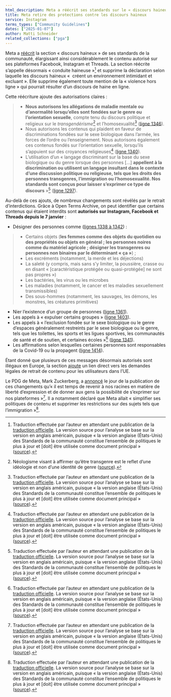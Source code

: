 ```yaml
---
html_description: Meta a réécrit ses standards sur le « discours haineux » pour Facebook, Instagram et Threads, autorisant explicitement les insultes et les appels à la discrimination sur la base du genre et de l’orientation sexuelle.
title: Meta retire des protections contre les discours haineux
service: Instagram
terms_types: ["Community Guidelines"]
dates: ["2025-01-07"]
author: Matti Schneider
related_collections: ["pga"]
---
```


Meta a [réécrit](https://github.com/OpenTermsArchive/pga-versions/commit/a90e9d276cda1ca23878fd2b2df7cc066d549c20) la section « discours haineux » de ses standards de la communauté, élargissant ainsi considérablement le contenu autorisé sur ses plateformes Facebook, Instagram et Threads. La section réécrite s’appelle désormais « conduite haineuse »[^traduction] et supprime la déclaration selon laquelle les discours haineux «  créent un environnement intimidant et excluant ». Elle supprime également toute mention de la « violence hors ligne » qui pourrait résulter d’un discours de haine en ligne.

Cette réécriture ajoute des autorisations claires :

> - **Nous autorisons les allégations de maladie mentale ou d’anormalité lorsqu’elles sont fondées sur le genre ou l’orientation sexuelle**, compte tenu du discours politique et religieux sur le _transgendérisme_[^transgenderism] et l’homosexualité[^traduction] ([ligne 1346](https://github.com/OpenTermsArchive/pga-versions/commit/a90e9d276cda1ca23878fd2b2df7cc066d549c20#diff-dd1aecfa753374588d9e40f891e39f556b365ad800c9713ef398255bc906aad0R1346)).
> - Nous autorisons les contenus qui plaident en faveur de discriminations fondées sur le sexe biologique dans l’armée, les forces de l’ordre ou l’enseignement. Nous autorisons également ces contenus fondés sur l’orientation sexuelle, lorsqu’ils s’appuient sur des croyances religieuses[^traduction] ([ligne 1340](https://github.com/OpenTermsArchive/pga-versions/commit/a90e9d276cda1ca23878fd2b2df7cc066d549c20#diff-dd1aecfa753374588d9e40f891e39f556b365ad800c9713ef398255bc906aad0R1340)).
> - L’utilisation d’un « langage discriminant sur la base du sexe biologique ou du genre lorsque des personnes […] **appellent à la discrimination ou utilisent un langage insultant dans le contexte d’une discussion politique ou religieuse, tels que les droits des personnes transgenres, l’immigration ou l’homosexualité. Nos standards sont conçus pour laisser s’exprimer ce type de discours** »[^traduction] ([ligne 1297](https://github.com/OpenTermsArchive/pga-versions/commit/a90e9d276cda1ca23878fd2b2df7cc066d549c20#diff-dd1aecfa753374588d9e40f891e39f556b365ad800c9713ef398255bc906aad0R1297)).

Au-delà de ces ajouts, de nombreux changements sont révélés par le retrait d’interdictions. Grâce à Open Terms Archive, on peut identifier que certains contenus qui étaient interdits sont **autorisés sur Instagram, Facebook et Threads depuis le 7 janvier** :

- Désigner des personnes comme ([lignes 1338 à 1342](https://github.com/OpenTermsArchive/pga-versions/commit/a90e9d276cda1ca23878fd2b2df7cc066d549c20#diff-dd1aecfa753374588d9e40f891e39f556b365ad800c9713ef398255bc906aad0L1338-L1342)) :
>
> - Certains objets (**les femmes comme des objets du quotidien ou des propriétés ou objets en général ; les personnes noires comme du matériel agricole ; désigner les transgenres ou personnes non binaires par le déterminant « ça »**) ;
> - Les excréments (notamment, la merde et les déjections)
> - La saleté (y compris, mais sans s’y limiter, la poussière, crasse ou en disant « \[caractéristique protégée ou quasi-protégée\] ne sont pas propres »)
> - Les bactéries, les virus ou les microbes
> - Les maladies (notamment, le cancer et les maladies sexuellement transmissibles)
> - Des sous-hommes (notamment, les sauvages, les démons, les monstres, les créatures primitives)
>
- Nier l’existence d’un groupe de personnes ([ligne 1361](https://github.com/OpenTermsArchive/pga-versions/commit/a90e9d276cda1ca23878fd2b2df7cc066d549c20#diff-dd1aecfa753374588d9e40f891e39f556b365ad800c9713ef398255bc906aad0L1361)).
- Les appels à « expulser certains groupes » ([ligne 1403](https://github.com/OpenTermsArchive/pga-versions/commit/a90e9d276cda1ca23878fd2b2df7cc066d549c20#diff-dd1aecfa753374588d9e40f891e39f556b365ad800c9713ef398255bc906aad0L1403)).
- Les appels à « l’exclusion fondée sur le sexe biologique ou le genre d’espaces généralement restreints par le sexe biologique ou le genre, tels que les toilettes, les sports et les ligues sportives, les communautés de santé et de soutien, et certaines écoles »[^traduction] ([ligne 1341](https://github.com/OpenTermsArchive/pga-versions/commit/a90e9d276cda1ca23878fd2b2df7cc066d549c20#diff-dd1aecfa753374588d9e40f891e39f556b365ad800c9713ef398255bc906aad0R1341)).
- Les affirmations selon lesquelles certaines personnes sont responsables de la Covid-19 ou la propagent ([ligne 1414](https://github.com/OpenTermsArchive/pga-versions/commit/a90e9d276cda1ca23878fd2b2df7cc066d549c20#diff-dd1aecfa753374588d9e40f891e39f556b365ad800c9713ef398255bc906aad0L1414)).

Étant donné que plusieurs de ces messages désormais autorisés sont illégaux en Europe, la section [ajoute](https://github.com/OpenTermsArchive/pga-versions/commit/a90e9d276cda1ca23878fd2b2df7cc066d549c20#diff-dd1aecfa753374588d9e40f891e39f556b365ad800c9713ef398255bc906aad0R1364) un lien direct vers les demandes légales de retrait de contenu pour les utilisateurs dans l’UE.

Le PDG de Meta, Mark Zuckerberg, a [annoncé](https://www.threads.net/@zuck/post/DEhgYx4JbEG) le jour de la publication de ces changements qu’« il est temps de revenir à nos racines en matière de liberté d’expression et de donner aux gens la possibilité de s’exprimer sur nos plateformes »[^traduction]. Il a notamment déclaré que Meta allait « simplifier ses politiques de contenu et supprimer les restrictions sur des sujets tels que l’immigration »[^traduction].

[^traduction]: Traduction effectuée par l’auteur en attendant une publication de la [traduction officielle](https://transparency.meta.com/fr-fr/policies/community-standards/hateful-conduct/). La version source pour l’analyse se base sur la version en anglais américain, puisque « la version anglaise (États-Unis) des Standards de la communauté constitue l’ensemble de politiques le plus à jour et [doit] être utilisée comme document principal » ([source](https://transparency.meta.com/fr-fr/policies/community-standards/)).
[^transgenderism]: Néologisme visant à affirmer qu’être transgenre est le reflet d’une idéologie et non d’une identité de genre ([source](https://glaad.org/transgenderism-definition-meaning-anti-lgbt-online-hate/)).
